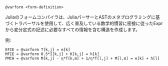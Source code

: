 ```
@varform <form-definition>
```

Juliaのフォームコンパイラは、JuliaパーサーとASTのメタプログラミングに基づくトラバーサルを使用して、広く普及している数学的慣習に密接に従ったExprから変分定式の記述に必要なすべての情報を含む構造を作成します。

例:

```
EFIE = @varform T[k,j] = e[k]
MFIE = @varform 0.5*I[k,j] + K[k,j] = h[k]
PMCH = @varform M[k,j] - η*T[k,m] + 1/η*T[l,j] + M[l,m] = e[k] + h[l]
```
